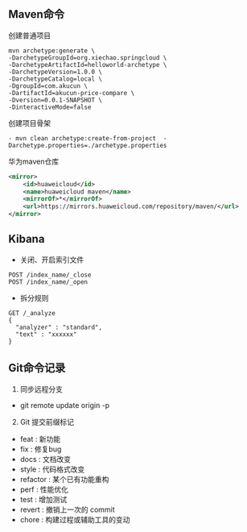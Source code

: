 ## Maven命令
创建普通项目
```
mvn archetype:generate \
-DarchetypeGroupId=org.xiechao.springcloud \
-DarchetypeArtifactId=helloworld-archetype \
-DarchetypeVersion=1.0.0 \
-DarchetypeCatalog=local \
-DgroupId=com.akucun \
-DartifactId=akucun-price-compare \
-Dversion=0.0.1-SNAPSHOT \
-DinteractiveMode=false
```
创建项目骨架
```
- mvn clean archetype:create-from-project  -Darchetype.properties=./archetype.properties
```
华为maven仓库
```xml
<mirror>
    <id>huaweicloud</id>
    <name>huaweicloud maven</name>
    <mirrorOf>*</mirrorOf>
    <url>https://mirrors.huaweicloud.com/repository/maven/</url>
</mirror>
```


## Kibana

- 关闭、开启索引文件
```
POST /index_name/_close
POST /index_name/_open
```
- 拆分规则
```
GET /_analyze
{
  "analyzer" : "standard",
  "text" : "xxxxxx"
}
```

## Git命令记录
1. 同步远程分支
- git remote update origin -p

2. Git 提交前缀标记
- feat : 新功能
- fix : 修复bug
- docs : 文档改变
- style : 代码格式改变
- refactor : 某个已有功能重构
- perf : 性能优化
- test : 增加测试
- revert : 撤销上一次的 commit
- chore : 构建过程或辅助工具的变动